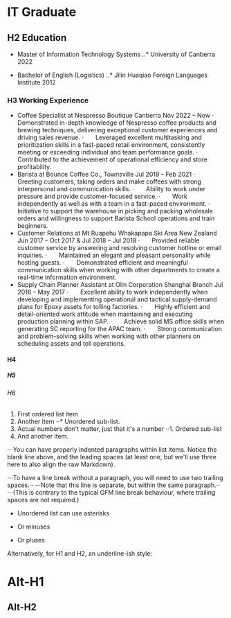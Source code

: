# IT Graduate

## H2 Education
* Master of Information Technology Systems
..* University of Canberra 2022

* Bachelor of English (Logistics)
..* Jilin Huaqiao Foreign Languages Institute 2012

### H3 Working Experience
* Coffee Specialist at Nespresso Boutique Canberra
Nov 2022 – Now 
·       Demonstrated in-depth knowledge of Nespresso coffee products and brewing techniques, delivering exceptional customer experiences and driving sales revenue.
·       Leveraged excellent multitasking and prioritization skills in a fast-paced retail environment, consistently meeting or exceeding individual and team performance goals.
·       Contributed to the achievement of operational efficiency and store profitability.
 
* Barista at Bounce Coffee Co., Townsville 
Jul 2019 – Feb 2021 
·       Greeting customers, taking orders and make coffees with strong interpersonal and communication skills.
·       Ability to work under pressure and provide customer-focused service.
·       Work independently as well as with a team in a fast-paced environment.
·       Initiative to support the warehouse in picking and packing wholesale orders and willingness to support Barista School operations and train beginners.
 
* Customer Relations at Mt Ruapehu Whakapapa Ski Area New Zealand 
Jun 2017 – Oct 2017 & Jul 2018 – Jul 2018 
·       Provided reliable customer service by answering and resolving customer hotline or email inquiries.
·       Maintained an elegant and pleasant personality while hosting guests.
·       Demonstrated efficient and meaningful communication skills when working with other departments to create a real-time information environment.
 
* Supply Chain Planner Assistant at Olin Corporation Shanghai Branch
Jul 2016 – May 2017 
·       Excellent ability to work independently when developing and implementing operational and tactical supply-demand plans for Epoxy assets for tolling factories. 
·       Highly efficient and detail-oriented work attitude when maintaining and executing production planning within SAP. 
·       Achieve solid MS office skills when generating SC reporting for the APAC team. 
·       Strong communication and problem-solving skills when working with other planners on scheduling assets and toll operations.
#### H4
##### H5
###### H6

1. First ordered list item
2. Another item
⋅⋅* Unordered sub-list. 
1. Actual numbers don't matter, just that it's a number
⋅⋅1. Ordered sub-list
4. And another item.

⋅⋅⋅You can have properly indented paragraphs within list items. Notice the blank line above, and the leading spaces (at least one, but we'll use three here to also align the raw Markdown).

⋅⋅⋅To have a line break without a paragraph, you will need to use two trailing spaces.⋅⋅
⋅⋅⋅Note that this line is separate, but within the same paragraph.⋅⋅
⋅⋅⋅(This is contrary to the typical GFM line break behaviour, where trailing spaces are not required.)

* Unordered list can use asterisks
- Or minuses
+ Or pluses

Alternatively, for H1 and H2, an underline-ish style:

Alt-H1
======

Alt-H2
------
